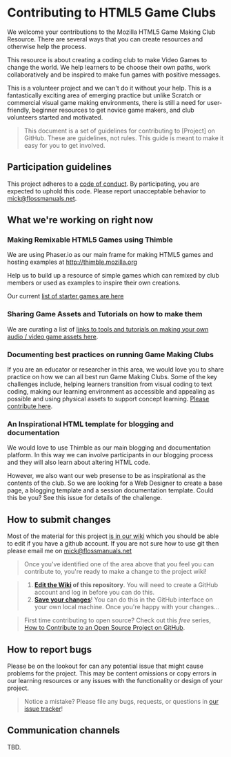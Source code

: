 # Contributing to HTML5 Game Clubs

We welcome your contributions to the Mozilla HTML5 Game Making Club Resource. There are several ways that you can create resources and otherwise help the process. 

This resource is about creating a coding club to make Video Games to change the world. We help learners to be choose their own paths, work collaboratively and be inspired to make fun games with positive messages.

This is a volunteer project and we can't do it without your help. This is a fantastically exciting area of emerging practice but unlike Scratch or commercial visual game making environments, there is still a need for user-friendly, beginner resources to get novice game makers, and club volunteers started and motivated. 

>This document is a set of guidelines for contributing to [Project] on GitHub. These are guidelines, not rules. This guide is meant to make it easy for you to get involved.


## Participation guidelines

This project adheres to a [code of conduct](CODE_OF_CONDUCT.md). By participating, you are expected to uphold this code. Please report unacceptable behavior to [mick@flossmanuals.net](mailto:mick@flossmanuals.net).

## What we're working on right now

### Making Remixable HTML5 Games using Thimble

We are using Phaser.io as our main frame for making HTML5 games and hosting examples at http://thimble.mozilla.org 

Help us to build up a resource of simple games which can remixed by club members or used as examples to inspire their own creations. 

Our current [list of starter games are here](https://github.com/mickfuzz/mozilla_html5_game_clubs/wiki#starter-games--thimble-tutorials)

### Sharing Game Assets and Tutorials on how to make them

We are curating a list of [links to tools and tutorials on making your own audio / video game assets here](https://github.com/mickfuzz/mozilla_html5_game_clubs/wiki#creating-game-assets).

### Documenting best practices on running Game Making Clubs

If you are an educator or researcher in this area, we would love you to share practice on how we can all best run Game Making Clubs. Some of the key challenges include, helping learners transition from visual coding to text coding, making our learning environment as accessible and appealing as possible and using physical assets to support concept learning. [Please contribute here](https://github.com/mickfuzz/mozilla_html5_game_clubs/wiki/Teaching-and-Learning-Tips-for-Game-Making-Clubs). 

### An Inspirational HTML template for blogging and documentation
We would love to use Thimble as our main blogging and documentation platform. In this way we can involve participants in our blogging process and they will also learn about altering HTML code.

However, we also want our web presense to be as inspirational as the contents of the club. So we are looking for a Web Designer to create a base page, a blogging template and a session documentation template. Could this be you?
See this issue for details of the challenge. 

## How to submit changes

Most of the material for this project [is in our wiki](https://github.com/mickfuzz/mozilla_html5_game_clubs/wiki) which you should be able to edit if you have a github account. If you are not sure how to use git then please email me on mick@flossmanuals.net

> Once you've identified one of the area above that you feel you can contribute to, you're ready to make a change to the project wiki!
 
> 1. **[Edit the Wiki](https://github.com/mickfuzz/mozilla_html5_game_clubs/wiki) of this repository**. You will need to create a GitHub account and log in before you can do this.
> 2. **[Save your changes](https://guides.github.com/activities/forking/#making-changes)**! You can do this in the GitHub interface on your own local machine. Once you're happy with your changes...


> First time contributing to open source? Check out this *free* series, [How to Contribute to an Open Source Project on GitHub](https://egghead.io/series/how-to-contribute-to-an-open-source-project-on-github).

## How to report bugs

Please be on the lookout for can any potential issue that might cause problems for the project. This may be content omissions or copy errors in our learning resources or any issues with the functionality or design of your project. 


> Notice a mistake? Please file any bugs, requests, or questions in [our issue tracker](https://github.com/mickfuzz/mozilla_html5_game_clubs/issues)!

## Communication channels

TBD.

